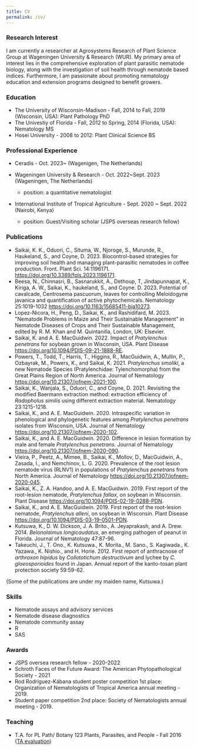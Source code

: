 ```yaml
---
title: CV
permalink: /cv/
--- 
```


### Research Interest
I am currently a researcher at Agrosystems Research of Plant Science Group at Wageningen University & Research (WUR). My primary area of interest lies in the comprehensive exploration of plant parasitic nematode biology, along with the investigation of soil health through nematode based indices. Furthermore, I am passionate about promoting nematology education and extension programs designed to benefit growers.    


### Education   
* The University of Wisconsin-Madison - Fall, 2014 to Fall, 2019 (Wisconsin, USA): Plant Pathology PhD
* The Univestiy of Florida - Fall, 2012 to Spring, 2014 (Florida, USA): Nematology MS  
* Hosei University - 2008 to 2012: Plant Clinical Science BS

### Professional Experience   
* Ceradis - Oct. 2023~ (Wagenigen, The Netherlands)
  
* Wageningen University & Research - Oct. 2022~Sept. 2023 (Wageningen, The Netherlands) 
  - position: a quantitative nematologist 

* International Institute of Tropical Agriculture - Sept. 2020 ~ Sept. 2022  (Nairobi, Kenya)
  - position: Guest/Visiting scholar (JSPS overseas research fellow)  

### Publications  

* Saikai, K. K., Oduori, C., Situma, W., Njoroge, S., Murunde, R., Haukeland, S., and Coyne, D. 2023. Biocontrol-based strategies for improving soil health and managing plant-parasitic nematodes in coffee production. Front. Plant Sci. 14:1196171. https://doi.org/10.3389/fpls.2023.1196171.
* Beesa, N., Chinnasri, B., Sasnarukkit, A., Dethoup, T, Jindapunnapat, K., Kiriga, A. W., Saikai, K., haukeland, S., and Coyne. D.  2023. Potential of cavalcade, Centrosema pascuorum, leaves for controlling Meloidogyne javanica and quantification of active phytochemicals. Nematology 25:1019-1032 https://doi.org/10.1163/15685411-bja10273.  
* Lopez-Nicora, H., Peng, D., Saikai, K., and Rashidifard, M. 2023. "Nematode Problems in Maize and Their Sustainable Management" in Nematode Diseases of Crops and Their Sustainable Management, edited by R. M. Khan and M. Quintanilla, London, UK: Elsevier.         
* Saikai, K. and A. E. MacGuidwin. 2022. Impact of *Pratylenchus penetrans* for soybean grown in Wisconsin, USA. Plant Disease https://doi.org/10.1094/PDIS-09-21-1888-RE.  
* Powers, T., Todd, T., Harris, T., Higgins, R., MacGuidwin, A., Mullin, P., Ozbayrak, M., Powers, K., and Saikai, K. 2021. *Pratylenchus smoliki*, a new Nematode Species (Pratylenchidae: Tylenchomorpha) from the Great Plains Region of North America. Journal of Nematology https://doi.org/10.21307/jofnem-2021-100.  
* Saikai, K., Wanjala, S., Oduori, C., and Coyne, D. 2021. Revisiting the modified Baermann extraction method: extraction efficiency of *Radopholus similis* using different extraction material. Nematology 23:1215-1218.  
* Saikai, K., and A. E. MacGuidwin. 2020. Intraspecific variation in phenological and phylogenetic features among *Pratylenchus penetrans* isolates from Wisconsin, USA. Journal of Nematology https://doi.org/10.21307/jofnem-2020-102.  
* Saikai, K., and A. E. MacGuidwin. 2020. Difference in lesion formation by male and female *Pratylenchus penetrans*. Journal of Nematology https://doi.org/10.21307/jofnem-2020-090. 
* Vieira, P., Peetz, A., Mimee, B., Saikai, K., Mollov, D., MacGuidwin, A., Zasada, I., and Nemchinov, L. G. 2020. Prevalence of the root lesion nematode virus (RLNV1) in populations of *Pratylenchus penetrans* from North America. Journal of Nematology https://doi.org/10.21307/jofnem-2020-045.  
* Saikai, K., Z. A. Handoo, and A. E. MacGuidwin. 2019. First report of the root-lesion nematode, *Pratylenchus fallax*, on soybean in Wisconsin. Plant Disease https://doi.org/10.1094/PDIS-02-19-0288-PDN.  
* Saikai, K., and A. E. MacGuidwin. 2019. First report of the root-lesion nematode, *Pratylenchus alleni*, on soybean in Wisconsin. Plant Disease https://doi.org/10.1094/PDIS-03-19-0501-PDN.  
* Kutsuwa, K., D. W. Dickson, J. A. Brito., A. Jeyaprakash, and A. Drew. 2014.  *Belonolaimus longicaudatus*, an emerging pathogen of peanut in Florida. Journal of Nematology 47:87-96.   
* Takeuchi, J., T. Ono., K. Kutsuwa., K. Morita., M. Sano., S. Kagiwada., K. Yazawa., K. Nishio., and H. Horie. 2012. First report of anthracnose of *arthraxon hipidus* by *Collototichum destructivum* and lychee by *C. gloeosporioides* found in Japan. Annual report of the kanto-tosan plant protection society 59:59-62. 

 (Some of the publications are under my maiden name, Kutsuwa.)  


### Skills  
* Nematode assays and advisory services  
* Nematode disease diagnostics   
* Nematode community assay   
* R  
* SAS


### Awards
* JSPS oversea research fellow - 2020-2022  
* Schroth Faces of the Future Award: The American Phytopathological Society - 2021  
* Rod Rodríguez-Kábana student poster competition 1st place: Organization of Nematologists of Tropical America annual meeting - 2019. 
* Student paper competition 2nd place: Society of Nematologists annual meeting - 2019.   


### Teaching
* T.A. for PL Path/ Botany 123 Plants, Parasites, and People - Fall 2016  
([TA evaluation](../files/PP123_evaluation_ksaikai.pdf))  




